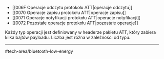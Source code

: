 - [[006F Operacje odczytu protokołu ATT|operacje odczytu]]
- [[0070 Operacje zapisu protokołu ATT|operacje zapisu]]
- [[0071 Operacje notyfikacji protokołu ATT|operacje notyfikacji]]
- [[0072 Pozostałe operacje protokołu ATT|pozostałe operacje]]

Każdy typ operacji jest definiowany w headerze pakietu ATT, który zabiera kilka bajtów payloadu. Liczba jest różna w zależności od typu.

---
#tech-area/bluetooth-low-energy 